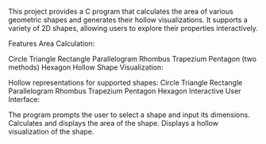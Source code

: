 This project provides a C program that calculates the area of various geometric shapes and generates their hollow visualizations. It supports a variety of 2D shapes, allowing users to explore their properties interactively.

Features
Area Calculation:

Circle
Triangle
Rectangle
Parallelogram
Rhombus
Trapezium
Pentagon (two methods)
Hexagon
Hollow Shape Visualization:

Hollow representations for supported shapes:
Circle
Triangle
Rectangle
Parallelogram
Rhombus
Trapezium
Pentagon
Hexagon
Interactive User Interface:

The program prompts the user to select a shape and input its dimensions.
Calculates and displays the area of the shape.
Displays a hollow visualization of the shape.
